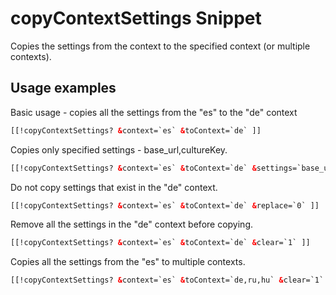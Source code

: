 # copyContextSettings Snippet

Copies the settings from the context to the specified context (or multiple contexts).

## Usage examples

Basic usage - copies all the settings from the "es" to the "de" context

```html
[[!copyContextSettings? &context=`es` &toContext=`de` ]]
```

Copies only specified settings - base_url,cultureKey.

```html
[[!copyContextSettings? &context=`es` &toContext=`de` &settings=`base_url,cultureKey` ]]
```

Do not copy settings that exist in the "de" context.

```html
[[!copyContextSettings? &context=`es` &toContext=`de` &replace=`0` ]]
```

Remove all the settings in the "de" context before copying.

```html
[[!copyContextSettings? &context=`es` &toContext=`de` &clear=`1` ]]
```

Copies all the settings from the "es" to multiple contexts.

```html
[[!copyContextSettings? &context=`es` &toContext=`de,ru,hu` &clear=`1` ]]
```